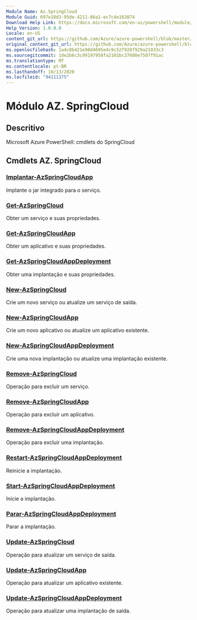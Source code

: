 ```yaml
---
Module Name: Az.SpringCloud
Module Guid: 697e18d3-95de-4211-86a1-ec7c4e163874
Download Help Link: https://docs.microsoft.com/en-us/powershell/module/az.springcloud
Help Version: 1.0.0.0
Locale: en-US
content_git_url: https://github.com/Azure/azure-powershell/blob/master/src/SpringCloud/help/Az.SpringCloud.md
original_content_git_url: https://github.com/Azure/azure-powershell/blob/master/src/SpringCloud/help/Az.SpringCloud.md
ms.openlocfilehash: 1a4c0b421e90d4695e4c9c52f920f929a21033c3
ms.sourcegitcommit: 1de2b6c3c99197958fa2101bc37680e7507f91ac
ms.translationtype: MT
ms.contentlocale: pt-BR
ms.lasthandoff: 10/13/2020
ms.locfileid: "94111375"
---
```

# Módulo AZ. SpringCloud
## Descritivo
Microsoft Azure PowerShell: cmdlets do SpringCloud

## Cmdlets AZ. SpringCloud
### [Implantar-AzSpringCloudApp](Deploy-AzSpringCloudApp.md)
Implante o jar integrado para o serviço.

### [Get-AzSpringCloud](Get-AzSpringCloud.md)
Obter um serviço e suas propriedades.

### [Get-AzSpringCloudApp](Get-AzSpringCloudApp.md)
Obter um aplicativo e suas propriedades.

### [Get-AzSpringCloudAppDeployment](Get-AzSpringCloudAppDeployment.md)
Obter uma implantação e suas propriedades.

### [New-AzSpringCloud](New-AzSpringCloud.md)
Crie um novo serviço ou atualize um serviço de saída.

### [New-AzSpringCloudApp](New-AzSpringCloudApp.md)
Crie um novo aplicativo ou atualize um aplicativo existente.

### [New-AzSpringCloudAppDeployment](New-AzSpringCloudAppDeployment.md)
Crie uma nova implantação ou atualize uma implantação existente.

### [Remove-AzSpringCloud](Remove-AzSpringCloud.md)
Operação para excluir um serviço.

### [Remove-AzSpringCloudApp](Remove-AzSpringCloudApp.md)
Operação para excluir um aplicativo.

### [Remove-AzSpringCloudAppDeployment](Remove-AzSpringCloudAppDeployment.md)
Operação para excluir uma implantação.

### [Restart-AzSpringCloudAppDeployment](Restart-AzSpringCloudAppDeployment.md)
Reinicie a implantação.

### [Start-AzSpringCloudAppDeployment](Start-AzSpringCloudAppDeployment.md)
Inicie a implantação.

### [Parar-AzSpringCloudAppDeployment](Stop-AzSpringCloudAppDeployment.md)
Parar a implantação.

### [Update-AzSpringCloud](Update-AzSpringCloud.md)
Operação para atualizar um serviço de saída.

### [Update-AzSpringCloudApp](Update-AzSpringCloudApp.md)
Operação para atualizar um aplicativo existente.

### [Update-AzSpringCloudAppDeployment](Update-AzSpringCloudAppDeployment.md)
Operação para atualizar uma implantação de saída.

